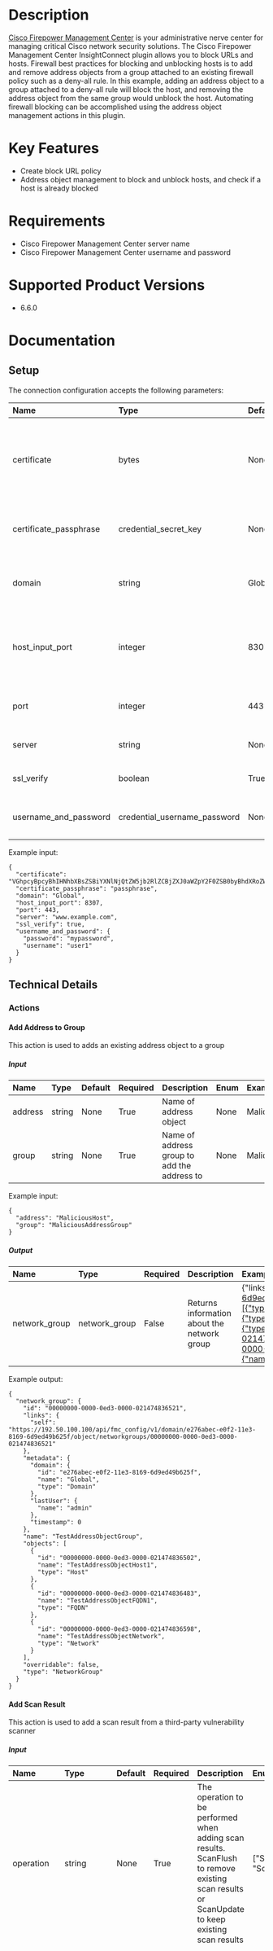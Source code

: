 # Description

[Cisco Firepower Management Center](https://www.cisco.com/c/en/us/products/security/firepower-management-center/index.html) is your administrative nerve center for managing critical Cisco network security solutions.
The Cisco Firepower Management Center InsightConnect plugin allows you to block URLs and hosts. Firewall best practices for blocking and unblocking hosts is to add and remove address objects from a group attached to an existing firewall policy such as a deny-all rule.
In this example, adding an address object to a group attached to a deny-all rule will block the host, and removing the address object from the same group would unblock the host. Automating firewall blocking can be accomplished using the address object management actions in this plugin.

# Key Features

* Create block URL policy
* Address object management to block and unblock hosts, and check if a host is already blocked

# Requirements

* Cisco Firepower Management Center server name
* Cisco Firepower Management Center username and password

# Supported Product Versions

* 6.6.0

# Documentation

## Setup

The connection configuration accepts the following parameters:  

|Name|Type|Default|Required|Description|Enum|Example|Placeholder|Tooltip|
| :--- | :--- | :--- | :--- | :--- | :--- | :--- | :--- | :--- |
|certificate|bytes|None|True|Base64-encoded certificate in PKCS12 format to authenticate with the host input API|None|VGhpcyBpcyBhIHNhbXBsZSBiYXNlNjQtZW5jb2RlZCBjZXJ0aWZpY2F0ZSB0byBhdXRoZW50aWNhdGUgd2l0aCB0aGUgaG9zdCBpbnB1dCBBUEku|None|None|
|certificate_passphrase|credential_secret_key|None|True|The passphrase to access the certificate|None|passphrase|None|None|
|domain|string|Global|False|Cisco FirePower Management Center Domain|None|Global|None|None|
|host_input_port|integer|8307|False|The port number for the provided host used in the Host Input API calls|None|8307|None|None|
|port|integer|443|False|The port number for provided host|None|443|None|None|
|server|string|None|False|Enter the address for the server|None|www.example.com|None|None|
|ssl_verify|boolean|True|False|Validate TLS / SSL certificate|None|True|None|None|
|username_and_password|credential_username_password|None|True|Cisco username and password|None|{"username":"user1", "password":"mypassword"}|None|None|

Example input:

```
{
  "certificate": "VGhpcyBpcyBhIHNhbXBsZSBiYXNlNjQtZW5jb2RlZCBjZXJ0aWZpY2F0ZSB0byBhdXRoZW50aWNhdGUgd2l0aCB0aGUgaG9zdCBpbnB1dCBBUEku",
  "certificate_passphrase": "passphrase",
  "domain": "Global",
  "host_input_port": 8307,
  "port": 443,
  "server": "www.example.com",
  "ssl_verify": true,
  "username_and_password": {
    "password": "mypassword",
    "username": "user1"
  }
}
```

## Technical Details

### Actions


#### Add Address to Group

This action is used to adds an existing address object to a group

##### Input

|Name|Type|Default|Required|Description|Enum|Example|Placeholder|Tooltip|
| :--- | :--- | :--- | :--- | :--- | :--- | :--- | :--- | :--- |
|address|string|None|True|Name of address object|None|MaliciousHost|None|None|
|group|string|None|True|Name of address group to add the address to|None|MaliciousAddressGroup|None|None|
  
Example input:

```
{
  "address": "MaliciousHost",
  "group": "MaliciousAddressGroup"
}
```

##### Output

|Name|Type|Required|Description|Example|
| :--- | :--- | :--- | :--- | :--- |
|network_group|network_group|False|Returns information about the network group|{"links":{"self":"https://192.50.100.100/api/fmc_config/v1/domain/e276abec-e0f2-11e3-8169-6d9ed49b625f/object/networkgroups/00000000-0000-0ed3-0000-021474836521"},"objects":[{"type":"Host","id":"00000000-0000-0ed3-0000-021474836502","name":"TestAddressObjectHost1"},{"type":"FQDN","id":"00000000-0000-0ed3-0000-021474836483","name":"TestAddressObjectFQDN1"},{"type":"Network","id":"00000000-0000-0ed3-0000-021474836598","name":"TestAddressObjectNetwork"}],"type":"NetworkGroup","overridable":false,"id":"00000000-0000-0ed3-0000-021474836521","name":"TestAddressObjectGroup","metadata":{"timestamp":0,"lastUser":{"name":"admin"},"domain":{"name":"Global","id":"e276abec-e0f2-11e3-8169-6d9ed49b625f","type":"Domain"}}}|
  
Example output:

```
{
  "network_group": {
    "id": "00000000-0000-0ed3-0000-021474836521",
    "links": {
      "self": "https://192.50.100.100/api/fmc_config/v1/domain/e276abec-e0f2-11e3-8169-6d9ed49b625f/object/networkgroups/00000000-0000-0ed3-0000-021474836521"
    },
    "metadata": {
      "domain": {
        "id": "e276abec-e0f2-11e3-8169-6d9ed49b625f",
        "name": "Global",
        "type": "Domain"
      },
      "lastUser": {
        "name": "admin"
      },
      "timestamp": 0
    },
    "name": "TestAddressObjectGroup",
    "objects": [
      {
        "id": "00000000-0000-0ed3-0000-021474836502",
        "name": "TestAddressObjectHost1",
        "type": "Host"
      },
      {
        "id": "00000000-0000-0ed3-0000-021474836483",
        "name": "TestAddressObjectFQDN1",
        "type": "FQDN"
      },
      {
        "id": "00000000-0000-0ed3-0000-021474836598",
        "name": "TestAddressObjectNetwork",
        "type": "Network"
      }
    ],
    "overridable": false,
    "type": "NetworkGroup"
  }
}
```

#### Add Scan Result

This action is used to add a scan result from a third-party vulnerability scanner

##### Input

|Name|Type|Default|Required|Description|Enum|Example|Placeholder|Tooltip|
| :--- | :--- | :--- | :--- | :--- | :--- | :--- | :--- | :--- |
|operation|string|None|True|The operation to be performed when adding scan results. ScanFlush to remove existing scan results or ScanUpdate to keep existing scan results|["ScanUpdate", "ScanFlush"]|ScanUpdate|None|None|
|scan_result|scan_result|None|False|The host scan result to be added|None|{"host": {"ip_address": "0.0.0.164", "operating_system": {"name": "Ubuntu", "vendor": "Canonical", "version": "16.04"}}, "scan_result_details": {"description": "Example description", "protocol_id": "6", "scanner_id": "ProductZImport", "source_id": "ProductZ", "vulnerability_id": "943387", "vulnerability_title": "Virus Wire 0"}}|None|None|
  
Example input:

```
{
  "operation": "ScanUpdate",
  "scan_result": {
    "host": {
      "ip_address": "0.0.0.164",
      "operating_system": {
        "name": "Ubuntu",
        "vendor": "Canonical",
        "version": "16.04"
      }
    },
    "scan_result_details": {
      "description": "Example description",
      "protocol_id": "6",
      "scanner_id": "ProductZImport",
      "source_id": "ProductZ",
      "vulnerability_id": "943387",
      "vulnerability_title": "Virus Wire 0"
    }
  }
}
```

##### Output

|Name|Type|Required|Description|Example|
| :--- | :--- | :--- | :--- | :--- |
|commands_processed|number|True|Number of commands processed|4|
|errors|number|True|Number of errors|0|
  
Example output:

```
{
  "commands_processed": 4,
  "errors": 0
}
```

#### Block URL Policy

This action is used to create a new block URL policy

##### Input

|Name|Type|Default|Required|Description|Enum|Example|Placeholder|Tooltip|
| :--- | :--- | :--- | :--- | :--- | :--- | :--- | :--- | :--- |
|access_policy|string|None|True|Name for the access policy to be created|None|Example Access Policy|None|None|
|rule_name|string|None|True|Name for the access rule to be created|None|Example Access Rule|None|None|
|url_objects|[]url_object|None|True|URL objects to block|None|[{'name': 'example_url', 'url': 'https://example.com'}]|None|None|
  
Example input:

```
{
  "access_policy": "Example Access Policy",
  "rule_name": "Example Access Rule",
  "url_objects": "[{'name': 'example_url', 'url': 'https://example.com'}]"
}
```

##### Output

|Name|Type|Required|Description|Example|
| :--- | :--- | :--- | :--- | :--- |
|success|boolean|True|Success|True|
  
Example output:

```
{
  "success": true
}
```

#### Bulk Add Scan Result

This action is used to add scan results from a third-party vulnerability scanner

##### Input

|Name|Type|Default|Required|Description|Enum|Example|Placeholder|Tooltip|
| :--- | :--- | :--- | :--- | :--- | :--- | :--- | :--- | :--- |
|operation|string|None|True|The operation to be performed when adding scan results. ScanFlush to remove existing scan results or ScanUpdate to keep existing scan results|["ScanUpdate", "ScanFlush"]|ScanUpdate|None|None|
|scan_results|[]scan_result|None|False|Host scan results to be added|None|[{"host": {"ip_address": "0.0.0.164", "operating_system": {"name": "Ubuntu", "vendor": "Canonical", "version": "16.04"}}, "scan_result_details": {"description": "Example description", "protocol_id": "6", "scanner_id": "ProductZImport", "source_id": "ProductZ", "vulnerability_id": "943387", "vulnerability_title": "Virus Wire 0"}}]|None|None|
  
Example input:

```
{
  "operation": "ScanUpdate",
  "scan_results": [
    {
      "host": {
        "ip_address": "0.0.0.164",
        "operating_system": {
          "name": "Ubuntu",
          "vendor": "Canonical",
          "version": "16.04"
        }
      },
      "scan_result_details": {
        "description": "Example description",
        "protocol_id": "6",
        "scanner_id": "ProductZImport",
        "source_id": "ProductZ",
        "vulnerability_id": "943387",
        "vulnerability_title": "Virus Wire 0"
      }
    }
  ]
}
```

##### Output

|Name|Type|Required|Description|Example|
| :--- | :--- | :--- | :--- | :--- |
|commands_processed|number|True|Number of commands processed|4|
|errors|number|True|Number of errors|0|
  
Example output:

```
{
  "commands_processed": 4,
  "errors": 0
}
```

#### Check if Address in Group

This action is used to checks if provided Address Object name or host exists in the Address Group

##### Input

|Name|Type|Default|Required|Description|Enum|Example|Placeholder|Tooltip|
| :--- | :--- | :--- | :--- | :--- | :--- | :--- | :--- | :--- |
|address|string|None|True|Address Object name, or IP, CIDR, or domain name when Enable Search is on|None|MaliciousHost|None|None|
|enable_search|boolean|False|False|When enabled, the Address input will accept an IP, CIDR, or domain name to search across the available Address Objects in the system. This is useful when you don't know the Address Object by its name|None|False|None|None|
|group|string|None|True|Name of address group to check|None|MaliciousAddressGroup|None|None|
  
Example input:

```
{
  "address": "MaliciousHost",
  "enable_search": false,
  "group": "MaliciousAddressGroup"
}
```

##### Output

|Name|Type|Required|Description|Example|
| :--- | :--- | :--- | :--- | :--- |
|address_objects|[]address_object|False|List of found address objects|{"description":" ","dnsResolution":"IPV4_AND_IPV6","id":"00000000-0000-0ed3-0000-021474836483","links":{"parent":"https://192.50.100.100/api/fmc_config/v1/domain/e276abec-e0f2-11e3-8169-6d9ed49b625f/object/networkaddresses","self":"https://192.50.100.100/api/fmc_config/v1/domain/e276abec-e0f2-11e3-8169-6d9ed49b625f/object/fqdns/00000000-0000-0ed3-0000-021474836483"},"metadata":{"domain":{"id":"e276abec-e0f2-11e3-8169-6d9ed49b625f","name":"Global","type":"Domain"},"lastUser":{"name":"admin"},"parentType":"NetworkAddress","timestamp":1600277332623},"name":"TestAddressObjectFQDN1","overridable":false,"type":"FQDN","value":"example.com"}|
|found|boolean|True|Was address found in group|True|
|literal_objects|[]literal_object|False|List of found literals|[{"type":"FQDN","value":"example.com"}]|
  
Example output:

```
{
  "address_objects": {
    "description": " ",
    "dnsResolution": "IPV4_AND_IPV6",
    "id": "00000000-0000-0ed3-0000-021474836483",
    "links": {
      "parent": "https://192.50.100.100/api/fmc_config/v1/domain/e276abec-e0f2-11e3-8169-6d9ed49b625f/object/networkaddresses",
      "self": "https://192.50.100.100/api/fmc_config/v1/domain/e276abec-e0f2-11e3-8169-6d9ed49b625f/object/fqdns/00000000-0000-0ed3-0000-021474836483"
    },
    "metadata": {
      "domain": {
        "id": "e276abec-e0f2-11e3-8169-6d9ed49b625f",
        "name": "Global",
        "type": "Domain"
      },
      "lastUser": {
        "name": "admin"
      },
      "parentType": "NetworkAddress",
      "timestamp": 1600277332623
    },
    "name": "TestAddressObjectFQDN1",
    "overridable": false,
    "type": "FQDN",
    "value": "example.com"
  },
  "found": true,
  "literal_objects": [
    {
      "type": "FQDN",
      "value": "example.com"
    }
  ]
}
```

#### Create Address Object

This action is used to creates a new address object

##### Input

|Name|Type|Default|Required|Description|Enum|Example|Placeholder|Tooltip|
| :--- | :--- | :--- | :--- | :--- | :--- | :--- | :--- | :--- |
|address|string|None|True|IP address, CIDR IP address, or domain name to assign to the Address Object|None|example.com|None|None|
|address_object|string|None|False|Name of the address object, defaults to the value address in the address field if no name is given|None|MaliciousHost|None|None|
|skip_private_address|boolean|None|True|If set to true, any addresses that are defined in the RFC1918 space will not be blocked. e.g. 10/8, 172.16/12, 192.168/16|None|True|None|None|
|whitelist|[]string|None|False|This list contains a set of hosts that should not be blocked. This can include IP addresses, CIDR IP addresses, and domains|None|["198.51.100.100", "192.0.2.0/24", "example.com"]|None|None|
  
Example input:

```
{
  "address": "example.com",
  "address_object": "MaliciousHost",
  "skip_private_address": true,
  "whitelist": [
    "198.51.100.100",
    "192.0.2.0/24",
    "example.com"
  ]
}
```

##### Output

|Name|Type|Required|Description|Example|
| :--- | :--- | :--- | :--- | :--- |
|address_object|address_object|False|Returns information about the newly created address object|{"dnsResolution":"IPV4_AND_IPV6","id":"00000000-0000-0ed3-0000-012884905524","links":{"parent":"https://192.50.100.100/api/fmc_config/v1/domain/e276abec-e0f2-11e3-8169-6d9ed49b625f/object/networkaddresses","self":"https://192.50.100.100/api/fmc_config/v1/domain/e276abec-e0f2-11e3-8169-6d9ed49b625f/object/fqdns/00000000-0000-0ed3-0000-012884905524"},"metadata":{"domain":{"id":"e276abec-e0f2-11e3-8169-6d9ed49b625f","name":"Global","type":"Domain"},"lastUser":{"name":"admin"},"parentType":"NetworkAddress","timestamp":0},"name":"Example Object Created from InsightConnect","overridable":false,"type":"FQDN","value":"example.com"}|
  
Example output:

```
{
  "address_object": {
    "dnsResolution": "IPV4_AND_IPV6",
    "id": "00000000-0000-0ed3-0000-012884905524",
    "links": {
      "parent": "https://192.50.100.100/api/fmc_config/v1/domain/e276abec-e0f2-11e3-8169-6d9ed49b625f/object/networkaddresses",
      "self": "https://192.50.100.100/api/fmc_config/v1/domain/e276abec-e0f2-11e3-8169-6d9ed49b625f/object/fqdns/00000000-0000-0ed3-0000-012884905524"
    },
    "metadata": {
      "domain": {
        "id": "e276abec-e0f2-11e3-8169-6d9ed49b625f",
        "name": "Global",
        "type": "Domain"
      },
      "lastUser": {
        "name": "admin"
      },
      "parentType": "NetworkAddress",
      "timestamp": 0
    },
    "name": "Example Object Created from InsightConnect",
    "overridable": false,
    "type": "FQDN",
    "value": "example.com"
  }
}
```

#### Delete Address Object

This action is used to deletes an address object

##### Input

|Name|Type|Default|Required|Description|Enum|Example|Placeholder|Tooltip|
| :--- | :--- | :--- | :--- | :--- | :--- | :--- | :--- | :--- |
|address_object|string|None|True|Name of the address object to delete|None|MaliciousHost|None|None|
  
Example input:

```
{
  "address_object": "MaliciousHost"
}
```

##### Output

|Name|Type|Required|Description|Example|
| :--- | :--- | :--- | :--- | :--- |
|address_object|address_object|False|Returns information about the deleted address object|{"dnsResolution":"IPV4_AND_IPV6","id":"00000000-0000-0ed3-0000-012884905524","links":{"parent":"https://192.50.100.100/api/fmc_config/v1/domain/e276abec-e0f2-11e3-8169-6d9ed49b625f/object/networkaddresses","self":"https://192.50.100.100/api/fmc_config/v1/domain/e276abec-e0f2-11e3-8169-6d9ed49b625f/object/fqdns/00000000-0000-0ed3-0000-012884905524"},"metadata":{"domain":{"id":"e276abec-e0f2-11e3-8169-6d9ed49b625f","name":"Global","type":"Domain"},"lastUser":{"name":"admin"},"parentType":"NetworkAddress","timestamp":0},"name":"Example Object Created from InsightConnect","overridable":false,"type":"FQDN","value":"example.com"}|
  
Example output:

```
{
  "address_object": {
    "dnsResolution": "IPV4_AND_IPV6",
    "id": "00000000-0000-0ed3-0000-012884905524",
    "links": {
      "parent": "https://192.50.100.100/api/fmc_config/v1/domain/e276abec-e0f2-11e3-8169-6d9ed49b625f/object/networkaddresses",
      "self": "https://192.50.100.100/api/fmc_config/v1/domain/e276abec-e0f2-11e3-8169-6d9ed49b625f/object/fqdns/00000000-0000-0ed3-0000-012884905524"
    },
    "metadata": {
      "domain": {
        "id": "e276abec-e0f2-11e3-8169-6d9ed49b625f",
        "name": "Global",
        "type": "Domain"
      },
      "lastUser": {
        "name": "admin"
      },
      "parentType": "NetworkAddress",
      "timestamp": 0
    },
    "name": "Example Object Created from InsightConnect",
    "overridable": false,
    "type": "FQDN",
    "value": "example.com"
  }
}
```

#### Remove Address from Group

This action is used to removes an address from a group

##### Input

|Name|Type|Default|Required|Description|Enum|Example|Placeholder|Tooltip|
| :--- | :--- | :--- | :--- | :--- | :--- | :--- | :--- | :--- |
|address|string|None|True|The address object name, hostname, an IP address or subnet address expressed in CIDR notation to remove from group|None|MaliciousHost|None|None|
|group|string|None|True|Name of the group to remove the address from|None|MaliciousAddressGroup|None|None|
  
Example input:

```
{
  "address": "MaliciousHost",
  "group": "MaliciousAddressGroup"
}
```

##### Output

|Name|Type|Required|Description|Example|
| :--- | :--- | :--- | :--- | :--- |
|network_group|network_group|False|Returns information about the network group|{"links":{"self":"https://192.50.100.100/api/fmc_config/v1/domain/e276abec-e0f2-11e3-8169-6d9ed49b625f/object/networkgroups/00000000-0000-0ed3-0000-021474836521"},"objects":[{"type":"Host","id":"00000000-0000-0ed3-0000-021474836502","name":"TestAddressObjectHost1"},{"type":"FQDN","id":"00000000-0000-0ed3-0000-021474836483","name":"TestAddressObjectFQDN1"},{"type":"Network","id":"00000000-0000-0ed3-0000-021474836598","name":"TestAddressObjectNetwork"}],"type":"NetworkGroup","overridable":false,"id":"00000000-0000-0ed3-0000-021474836521","name":"TestAddressObjectGroup","metadata":{"timestamp":0,"lastUser":{"name":"admin"},"domain":{"name":"Global","id":"e276abec-e0f2-11e3-8169-6d9ed49b625f","type":"Domain"}}}|
  
Example output:

```
{
  "network_group": {
    "id": "00000000-0000-0ed3-0000-021474836521",
    "links": {
      "self": "https://192.50.100.100/api/fmc_config/v1/domain/e276abec-e0f2-11e3-8169-6d9ed49b625f/object/networkgroups/00000000-0000-0ed3-0000-021474836521"
    },
    "metadata": {
      "domain": {
        "id": "e276abec-e0f2-11e3-8169-6d9ed49b625f",
        "name": "Global",
        "type": "Domain"
      },
      "lastUser": {
        "name": "admin"
      },
      "timestamp": 0
    },
    "name": "TestAddressObjectGroup",
    "objects": [
      {
        "id": "00000000-0000-0ed3-0000-021474836502",
        "name": "TestAddressObjectHost1",
        "type": "Host"
      },
      {
        "id": "00000000-0000-0ed3-0000-021474836483",
        "name": "TestAddressObjectFQDN1",
        "type": "FQDN"
      },
      {
        "id": "00000000-0000-0ed3-0000-021474836598",
        "name": "TestAddressObjectNetwork",
        "type": "Network"
      }
    ],
    "overridable": false,
    "type": "NetworkGroup"
  }
}
```
### Triggers
  
*This plugin does not contain any triggers.*
### Tasks
  
*This plugin does not contain any tasks.*

### Custom Types
  
**os**

|Name|Type|Default|Required|Description|Example|
| :--- | :--- | :--- | :--- | :--- | :--- |
|Name|string|None|False|Name|None|
|Vendor|string|None|False|Vendor|None|
|Version|string|None|False|Version|None|
  
**host**

|Name|Type|Default|Required|Description|Example|
| :--- | :--- | :--- | :--- | :--- | :--- |
|IP Address|string|None|True|IP address|None|
|Host Operating System|os|None|False|Host operating system|None|
  
**result_details**

|Name|Type|Default|Required|Description|Example|
| :--- | :--- | :--- | :--- | :--- | :--- |
|Bugtraq IDs|[]string|None|False|The identification numbers associated with the vulnerability in the Bugtraq database (http://www.securityfocus.com/bid)|None|
|CVE IDs|[]string|None|False|The identification number associated with the vulnerability in MITRE's Common Vulnerabilities and Exposures (CVE) database (http://www.cve.mitre.org/)|None|
|Description|string|None|False|Description|None|
|Port|string|None|False|Port|None|
|Protocol ID|string|None|False|Protocol ID|None|
|Scanner ID|string|None|True|Scanner ID for the scanner that obtained the scan results|None|
|Source ID|string|None|True|Application or source ID|None|
|Vulnerability ID|string|None|True|Vulnerability ID|None|
|Vulnerability Title|string|None|True|Title of the vulnerability|None|
  
**scan_result**

|Name|Type|Default|Required|Description|Example|
| :--- | :--- | :--- | :--- | :--- | :--- |
|Host|host|None|False|Add an untracked host to the network map|None|
|Scan Result Details|result_details|None|False|Scan result for the host|None|
  
**url_object**

|Name|Type|Default|Required|Description|Example|
| :--- | :--- | :--- | :--- | :--- | :--- |
|Name|string|None|True|Name of URL object|None|
|URL|string|None|True|URL to block (max 400 chars)|None|
  
**links**

|Name|Type|Default|Required|Description|Example|
| :--- | :--- | :--- | :--- | :--- | :--- |
|Parent|string|None|False|Full resource URL path to reference the parent (if any) for this resource|None|
|Self|string|None|False|Full resource URL path to reference this particular resource|None|
  
**metadata_user**

|Name|Type|Default|Required|Description|Example|
| :--- | :--- | :--- | :--- | :--- | :--- |
|ID|string|None|False|The unique UUID of the user|None|
|Links|links|None|False|This defines the self referencing links for the given resource|None|
|Name|string|None|False|Name of the user|None|
|Type|string|None|False|The user type|None|
  
**domain**

|Name|Type|Default|Required|Description|Example|
| :--- | :--- | :--- | :--- | :--- | :--- |
|ID|string|None|False|Unique UUID of this domain|None|
|Links|links|None|False|This defines the self referencing links for the given resource|None|
|Name|string|None|False|Name of the domain|None|
|Type|string|None|False|Domain type definition|None|
  
**read_only**

|Name|Type|Default|Required|Description|Example|
| :--- | :--- | :--- | :--- | :--- | :--- |
|Reason|string|None|False|Reason the resource is read only - SYSTEM (if it is system defined), RBAC (if user RBAC permissions make it read only) or DOMAIN (if resource is read only in current domain)|None|
|State|boolean|None|False|True if this resource is read only and false otherwise|None|
  
**metadata**

|Name|Type|Default|Required|Description|Example|
| :--- | :--- | :--- | :--- | :--- | :--- |
|Domain|domain|None|False|The details about the domain|None|
|IP Type|string|None|False|IP type|None|
|Last User|metadata_user|None|False|This object defines details about the user|None|
|Parent Type|string|None|False|Parent type|None|
|Read Only|read_only|None|False|Defines the read only conditions if the referenced resource is read only|None|
|Timestamp|integer|None|False|The last updated timestamp|None|
  
**reference**

|Name|Type|Default|Required|Description|Example|
| :--- | :--- | :--- | :--- | :--- | :--- |
|ID|string|None|False|Unique identifier representing resource|None|
|Links|links|None|False|This defines the self referencing links for the given resource|None|
|Name|string|None|False|User chosen resource name|None|
|Type|string|None|False|Response object associated with resource|None|
  
**override**

|Name|Type|Default|Required|Description|Example|
| :--- | :--- | :--- | :--- | :--- | :--- |
|Parent|reference|None|False|Contains parent reference information|None|
|Target|reference|None|False|Contains target reference information|None|
  
**literal_object**

|Name|Type|Default|Required|Description|Example|
| :--- | :--- | :--- | :--- | :--- | :--- |
|Type|string|None|False|The unique type of literal|None|
|Metadata|string|None|False|Actual value of the network|None|
  
**address_object**

|Name|Type|Default|Required|Description|Example|
| :--- | :--- | :--- | :--- | :--- | :--- |
|Description|string|None|False|User provided resource description|None|
|DNS Resolution|string|None|False|DNS resolution|None|
|ID|string|None|False|Unique identifier representing response object|None|
|Links|links|None|False|This defines the self referencing links for the given resource|None|
|Metadata|metadata|None|False|Defines read only details about the object - whether it is system defined, last user who modified the object etc|None|
|Name|string|None|False|User assigned resource name|None|
|Overridable|boolean|None|False|Boolean indicating whether object values can be overridden|None|
|Override Target ID|string|None|False|Unique identifier of domain or device when override assigned to child domain. Used as path parameter to GET override details for a specific object on a specific target (device or domain)|None|
|Overrides|override|None|False|Defines the override details for this object|None|
|Type|string|None|False|The unique type of this object|None|
|Value|string|None|False|Actual value of the network|None|
|Version|string|None|False|Version number of the response object|None|
  
**network_address**

|Name|Type|Default|Required|Description|Example|
| :--- | :--- | :--- | :--- | :--- | :--- |
|Description|string|None|False|User provided resource description|None|
|ID|string|None|False|Unique identifier of response object|None|
|Links|links|None|False|This defines the self referencing links for the given resource|None|
|Metadata|metadata|None|False|Defines read only details about the object - whether it is system defined, last user who modified the object etc|None|
|Name|string|None|False|User chosen resource name|None|
|Overridable|boolean|None|False|Boolean indicating whether object values can be overridden|None|
|Override Target ID|string|None|False|Unique identifier of domain or device when override assigned to child domain. Used as path parameter to GET override details for a specific object on a specific target|None|
|Type|string|None|False|Subtype of NetworkAddress (Host, Network, Range, NetworkGroup)|None|
|Value|string|None|False|None|None|
|Version|string|None|False|Version number of the response object|None|
  
**network_address_literal**

|Name|Type|Default|Required|Description|Example|
| :--- | :--- | :--- | :--- | :--- | :--- |
|Type|string|None|False|Type|None|
|Value|string|None|False|Value|None|
  
**network_group**

|Name|Type|Default|Required|Description|Example|
| :--- | :--- | :--- | :--- | :--- | :--- |
|Description|string|None|False|User provided resource description|None|
|ID|string|None|False|Unique identifier of response object|None|
|Links|links|None|False|This defines the self referencing links for the given resource|None|
|Literals|[]network_address_literal|None|False|List of network values in group|None|
|Metadata|metadata|None|False|Defines read only details about the object - whether it is system defined, last user who modified the object etc|None|
|Name|string|None|False|User chosen resource name|None|
|Objects|[]network_address|None|False|The list of member network objects|None|
|Overridable|boolean|None|False|Boolean indicating whether object values can be overridden|None|
|Type|string|None|False|Unique identifier of domain or device when override assigned to child domain. Used as path parameter to GET override details for a specific object on a specific target (device or domain)|None|
|Overrides|override|None|False|Defines the override details for this object|None|
|Type|string|None|False|Type associated with the resource|None|
|Version|string|None|False|Version number of the response object|None|


## Troubleshooting

The certificate authentication is used solely in two actions, namely: `Add Scan Result` and `Bulk Add Scan Result`. Please remember, that the data entered into the certificate input field in the connection is required to be a base-64 encoded PKCS12 certificate file, exported from the Firepower Management Center server. The passphrase is a password created during the PKCS12 certificate file export.`SSL Verify` field is used by all other actions (i.e. excluding `Add Scan Result` and `Bulk Add Scan Result`), for SSL certificate verification. If the certificate is self-signed then SSL Verify should be set to `False` for those actions.

# Version History

* 2.1.3 - Bumped 'cryptography' | SDK Bump to 6.1.2
* 2.1.2 - `Block URL Policy` - Refactor the action to use local API calls | Remove vulnerable dependencies
* 2.1.1 - Updated to latest SDK version | Fixed issue related to pagination
* 2.1.0 - `Check if Address in Group`: Extended search for manually added literals | Added new output field `literal_objects`
* 2.0.1 - Fix issue in Add Address to Group action where Network Groups that had no objects would result in action failure
* 2.0.0 - Combine Cisco Firepower and Cisco Firepower Management Center plugins
* 1.2.0 - New actions - Check If Address in Group, Add Address to Group, Remove Address from Group
* 1.1.0 - New actions - Create Address Object, Delete Address Object
* 1.0.1 - New spec and help.md format for the Extension Library
* 1.0.0 - Initial plugin

# Links

* [Cisco Firepower Management Center](https://www.cisco.com/c/en/us/products/security/firepower-management-center/index.html)

## References

* [Cisco Firepower Management Center](https://www.cisco.com/c/en/us/products/security/firepower-management-center/index.html)